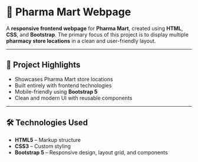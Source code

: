 # 💊 Pharma Mart Webpage

A **responsive frontend webpage** for **Pharma Mart**, created using **HTML**, **CSS**, and **Bootstrap**. The primary focus of this project is to display multiple **pharmacy store locations** in a clean and user-friendly layout.

---

## 📌 Project Highlights

- Showcases Pharma Mart store locations
- Built entirely with frontend technologies
- Mobile-friendly using **Bootstrap 5**
- Clean and modern UI with reusable components

---

## 🛠️ Technologies Used

- **HTML5** – Markup structure  
- **CSS3** – Custom styling  
- **Bootstrap 5** – Responsive design, layout grid, and components  




